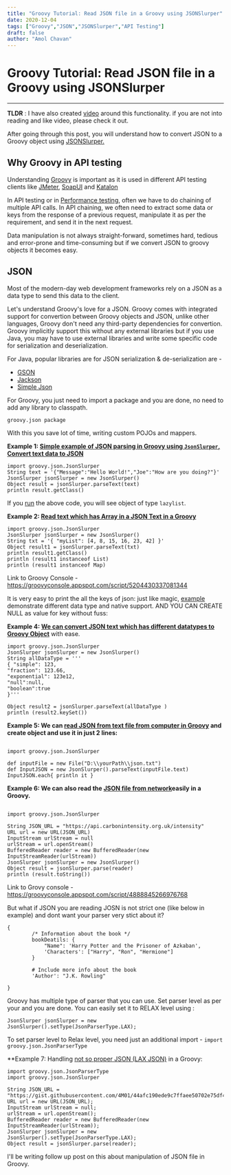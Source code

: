 ```yaml
---
title: "Groovy Tutorial: Read JSON file in a Groovy using JSONSlurper"
date: 2020-12-04
tags: ["Groovy","JSON","JSONSlurper","API Testing"]
draft: false
author: "Amol Chavan"
---
```

# Groovy Tutorial: Read JSON file in a Groovy using JSONSlurper
---
**TLDR** : I have also created [video](https://youtu.be/s87UbU8z6bg) around this functionality. if you are not into reading and like video, please check it out. 

After going through this post, you will understand how to convert JSON to a Groovy object using [JSONSlurper.](http://docs.groovy-lang.org/2.4.0/html/gapi/groovy/json/JsonSlurper.html)

## Why Groovy in API testing
Understanding [Groovy](https://groovy-lang.org/) is important as it is
used in different API testing clients like [JMeter](https://jmeter.apache.org/), [SoapUI](https://www.soapui.org/) and [Katalon](https://docs.katalon.com/katalon-studio/docs/create_first_api_test_katalon_studio.html#step-5-add-an-existing-request-to-a-test-case)

In API testing or in [Performance testing](https://amolchavan.space/tags/performance-testing/), often we have to do chaining of multiple API calls. In API chaining, we often need to extract some data or keys from the response of a previous request, manipulate it as per the requirement, and send it in the next request. 

Data manipulation is not always straight-forward, sometimes hard, tedious and error-prone and time-consuming but if we convert JSON to groovy objects it becomes easy. 

## JSON

Most of the modern-day web development frameworks rely on a JSON as a data type to send this data to the client.

Let's understand Groovy's love for a JSON. Groovy comes with integrated support for convertion between Groovy objects and JSON, unlike
other languages, Groovy don't need any third-party dependencies for convertion.
Groovy implicitly support this without any external libraries but if you use Java, you may have to use external libraries and write some specific code
for serialization and deserialization.

For Java, popular libraries are for JSON serialization & de-serialization are -

- [GSON](https://github.com/google/gson)
- [Jackson](https://github.com/FasterXML/jackson)
- [Simple Json](https://www.tutorialspoint.com/json/json_java_example.htm)

For Groovy, you just need to import a package and you are done, no need to add any library to classpath.

`groovy.json package`

With this you save lot of time, writing custom POJOs and mappers.

**Example 1: [Simple example of JSON parsing in Groovy using `JsonSlurper`, Convert text data to JSON](https://www.youtube.com/watch?v=s87UbU8z6bg&t=267s)**

```
import groovy.json.JsonSlurper
String text = '{"Message":"Hello World!","Joe":"How are you doing?"}'
JsonSlurper jsonSlurper = new JsonSlurper()
Object result = jsonSlurper.parseText(text)
println result.getClass()
```

If you [run](https://groovyconsole.appspot.com/script/5174395060355072) the above code, you will see object of type `lazylist`.

**Example 2: [Read text which has Array in a JSON Text in a Groovy](https://www.youtube.com/watch?v=s87UbU8z6bg&t=614s)**
```
import groovy.json.JsonSlurper
JsonSlurper jsonSlurper = new JsonSlurper()
String txt = '{ "myList": [4, 8, 15, 16, 23, 42] }'
Object result1 = jsonSlurper.parseText(txt)
println result1.getClass()
println (result1 instanceof List)
println (result1 instanceof Map)
```
Link to Groovy Console - https://groovyconsole.appspot.com/script/5204430337081344

It is very easy to print the all the keys of json: just like magic, [example](https://groovyconsole.appspot.com/script/5131218861424640) demonstrate different data type and native support. AND YOU CAN CREATE NULL as value for key without fuss:

**Example 4: [We can convert JSON text which has different datatypes to Groovy Object](https://www.youtube.com/watch?v=s87UbU8z6bg&t=614s)** with ease.
```
import groovy.json.JsonSlurper
JsonSlurper jsonSlurper = new JsonSlurper()
String allDataType = '''
{ "simple": 123,
"fraction": 123.66,
"exponential": 123e12,
"null":null,
"boolean":true
}'''

Object result2 = jsonSlurper.parseText(allDataType )
println (result2.keySet())
 ```

**Example 5: We can [read JSON from text file from computer in Groovy](https://www.youtube.com/watch?v=s87UbU8z6bg&t=1171s) and create object and use it in just 2 lines:**

```

import groovy.json.JsonSlurper

def inputFile = new File("D:\\yourPath\\json.txt")
def InputJSON = new JsonSlurper().parseText(inputFile.text)
InputJSON.each{ println it }
```

**Example 6: We can also read the [JSON file from network](https://www.youtube.com/watch?v=s87UbU8z6bg&t=927s)easily in a Groovy.**

```

import groovy.json.JsonSlurper

String JSON_URL = "https://api.carbonintensity.org.uk/intensity"
URL url = new URL(JSON_URL)
InputStream urlStream = null
urlStream = url.openStream()
BufferedReader reader = new BufferedReader(new InputStreamReader(urlStream))
JsonSlurper jsonSlurper = new JsonSlurper()
Object result = jsonSlurper.parse(reader)
println (result.toString())
```
Link to Grovy console - https://groovyconsole.appspot.com/script/4888845266976768


But what if JSON you are reading JOSN is not strict one (like below in example) and dont want your parser very stict about it?
```
{
        /* Information about the book */
        bookDeatils: {
            "Name": 'Harry Potter and the Prisoner of Azkaban',
            'Characters': ["Harry", "Ron", "Hermione"]
        }
         
        # Include more info about the book
        'Author': "J.K. Rowling"
    
}   
```
 Groovy has multiple type of parser that you can use. Set parser level as per your and you are done. You can easily set it to RELAX level using :

 `JsonSlurper jsonSlurper = new JsonSlurper().setType(JsonParserType.LAX);` 

To set parser level to Relax level, you need just an additional import - `import groovy.json.JsonParserType
`

**Example 7: Handling [not so proper JSON (LAX JSON)](https://www.youtube.com/watch?v=s87UbU8z6bg&t=1528s) in a Groovy:

```
import groovy.json.JsonParserType
import groovy.json.JsonSlurper

String JSON_URL = "https://gist.githubusercontent.com/4M01/44afc190ede9c7ffaee50702e75df4d7/raw/887ff0581b1e08580ff3984541d2ac59d3b01664/JsonParserTypeLAX";
URL url = new URL(JSON_URL);
InputStream urlStream = null;
urlStream = url.openStream();
BufferedReader reader = new BufferedReader(new InputStreamReader(urlStream));
JsonSlurper jsonSlurper = new JsonSlurper().setType(JsonParserType.LAX);
Object result = jsonSlurper.parse(reader);
```

I'll be writing follow up post on this about manipulation of JSON file in Groovy.
